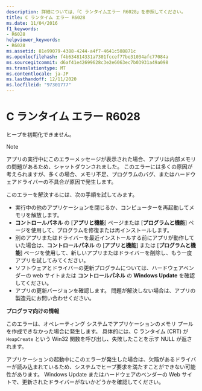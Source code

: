 ```yaml
---
description: 詳細については、「C ランタイムエラー R6028」を参照してください。
title: C ランタイム エラー R6028
ms.date: 11/04/2016
f1_keywords:
- R6028
helpviewer_keywords:
- R6028
ms.assetid: 81e99079-4388-4244-a4f7-4641c508871c
ms.openlocfilehash: f4b634814331a7301fccef77be31034afc77084a
ms.sourcegitcommit: d6af41e42699628c3e2e6063ec7b03931a49a098
ms.translationtype: MT
ms.contentlocale: ja-JP
ms.lasthandoff: 12/11/2020
ms.locfileid: "97301777"
---
```

# <a name="c-runtime-error-r6028"></a>C ランタイム エラー R6028

ヒープを初期化できません。

> [!NOTE]
> アプリの実行中にこのエラーメッセージが表示された場合、アプリは内部メモリの問題があるため、シャットダウンされました。 このエラーには多くの原因が考えられますが、多くの場合、メモリ不足、プログラムのバグ、またはハードウェアドライバーの不具合が原因で発生します。
>
> このエラーを解決するには、次の手順を試してみます。
>
> - 実行中の他のアプリケーションを閉じるか、コンピューターを再起動してメモリを解放します。
> - **コントロールパネル** の [**アプリと機能**] ページまたは [**プログラムと機能**] ページを使用して、プログラムを修復または再インストールします。
> - 別のアプリまたはドライバーを最近インストールする前にアプリが動作していた場合は、**コントロールパネル** の [**アプリと機能**] または [**プログラムと機能**] ページを使用して、新しいアプリまたはドライバーを削除し、もう一度アプリを試してみてください。
> - ソフトウェアとドライバーの更新プログラムについては、ハードウェアベンダーの web サイトまたは **コントロールパネル** の **Windows Update** を確認してください。
> - アプリの更新バージョンを確認します。 問題が解決しない場合は、アプリの製造元にお問い合わせください。

**プログラマ向けの情報**

このエラーは、オペレーティング システムでアプリケーションのメモリ プールを作成できなかった場合に発生します。 具体的には、C ランタイム (CRT) が `HeapCreate` という Win32 関数を呼び出し、失敗したことを示す NULL が返されます。

アプリケーションの起動中にこのエラーが発生した場合は、欠陥があるドライバーが読み込まれているため、システムでヒープ要求を満たすことができない可能性があります。 Windows Update またはハードウェアのベンダーの Web サイトで、更新されたドライバーがないかどうかを確認してください。
